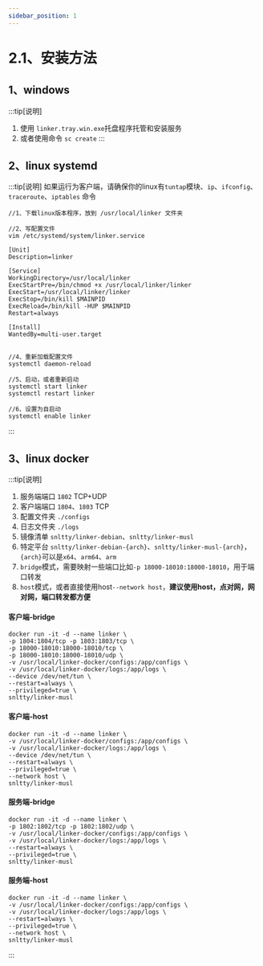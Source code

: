 ```yaml
---
sidebar_position: 1
---
```


# 2.1、安装方法

## 1、windows
:::tip[说明]
1. 使用 `linker.tray.win.exe`托盘程序托管和安装服务
2. 或者使用命令 `sc create`
:::


## 2、linux  systemd

:::tip[说明]
如果运行为客户端，请确保你的linux有`tuntap`模块、`ip`、`ifconfig`、`traceroute`、`iptables` 命令

```
//1、下载linux版本程序，放到 /usr/local/linker 文件夹

//2、写配置文件
vim /etc/systemd/system/linker.service

[Unit]
Description=linker

[Service]
WorkingDirectory=/usr/local/linker
ExecStartPre=/bin/chmod +x /usr/local/linker/linker
ExecStart=/usr/local/linker/linker
ExecStop=/bin/kill $MAINPID
ExecReload=/bin/kill -HUP $MAINPID
Restart=always

[Install]
WantedBy=multi-user.target


//4、重新加载配置文件
systemctl daemon-reload

//5、启动，或者重新启动
systemctl start linker
systemctl restart linker

//6、设置为自启动
systemctl enable linker
```
:::

## 3、linux docker

:::tip[说明]

1. 服务端端口 `1802` TCP+UDP
2. 客户端端口 `1804`、`1803` TCP
3. 配置文件夹 `./configs`
4. 日志文件夹 `./logs`
5. 镜像清单 `snltty/linker-debian`、`snltty/linker-musl`
6. 特定平台 `snltty/linker-debian-{arch}`、`snltty/linker-musl-{arch}`，`{arch}`可以是`x64`、`arm64`、`arm`
7. `bridge`模式，需要映射一些端口比如`-p 18000-18010:18000-18010`，用于端口转发
8. `host`模式，或者直接使用host`--network host`，**建议使用host，点对网，网对网，端口转发都方便**

#### 客户端-bridge
```
docker run -it -d --name linker \
-p 1804:1804/tcp -p 1803:1803/tcp \
-p 18000-18010:18000-18010/tcp \
-p 18000-18010:18000-18010/udp \
-v /usr/local/linker-docker/configs:/app/configs \
-v /usr/local/linker-docker/logs:/app/logs \
--device /dev/net/tun \
--restart=always \
--privileged=true \
snltty/linker-musl
```
#### 客户端-host
```
docker run -it -d --name linker \
-v /usr/local/linker-docker/configs:/app/configs \
-v /usr/local/linker-docker/logs:/app/logs \
--device /dev/net/tun \
--restart=always \
--privileged=true \
--network host \
snltty/linker-musl
```

#### 服务端-bridge
```
docker run -it -d --name linker \
-p 1802:1802/tcp -p 1802:1802/udp \
-v /usr/local/linker-docker/configs:/app/configs \
-v /usr/local/linker-docker/logs:/app/logs \
--restart=always \
--privileged=true \
snltty/linker-musl
```

#### 服务端-host
```
docker run -it -d --name linker \
-v /usr/local/linker-docker/configs:/app/configs \
-v /usr/local/linker-docker/logs:/app/logs \
--restart=always \
--privileged=true \
--network host \
snltty/linker-musl
```
:::
